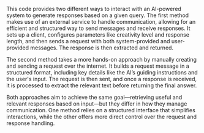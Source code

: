 ﻿This code provides two different ways to interact with an AI-powered system to generate responses based on a given query. The first method makes use of an external service to handle communication, allowing for an efficient and structured way to send messages and receive responses. It sets up a client, configures parameters like creativity level and response length, and then sends a request with both system-provided and user-provided messages. The response is then extracted and returned.

The second method takes a more hands-on approach by manually creating and sending a request over the internet. It builds a request message in a structured format, including key details like the AI’s guiding instructions and the user's input. The request is then sent, and once a response is received, it is processed to extract the relevant text before returning the final answer.

Both approaches aim to achieve the same goal—retrieving useful and relevant responses based on input—but they differ in how they manage communication. One method relies on a structured interface that simplifies interactions, while the other offers more direct control over the request and response handling.